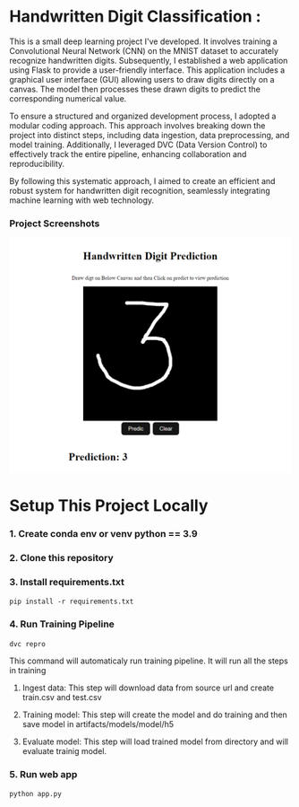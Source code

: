 # Handwritten Digit Classification :

This is a small deep learning project I've developed. It involves training a Convolutional Neural Network (CNN) on the MNIST dataset to accurately recognize handwritten digits. Subsequently, I established a web application using Flask to provide a user-friendly interface. This application includes a graphical user interface (GUI) allowing users to draw digits directly on a canvas. The model then processes these drawn digits to predict the corresponding numerical value.

To ensure a structured and organized development process, I adopted a modular coding approach. This approach involves breaking down the project into distinct steps, including data ingestion, data preprocessing, and model training. Additionally, I leveraged DVC (Data Version Control) to effectively track the entire pipeline, enhancing collaboration and reproducibility.

By following this systematic approach, I aimed to create an efficient and robust system for handwritten digit recognition, seamlessly integrating machine learning with web technology.

### Project Screenshots

![snap-1](outputs/snap-1.png)


# Setup This Project Locally



###  1. Create conda env or venv python == 3.9

###  2. Clone this repository

###  3. Install requirements.txt

 ```
pip install -r requirements.txt
 ```
###  4. Run Training Pipeline
```
dvc repro
```
This command will automaticaly run training pipeline. It will run all the steps in training
1. Ingest data: This step will download data from source url and create train.csv and test.csv

2. Training model: This step will create the model and do training and then save model in artifacts/models/model/h5
       
3. Evaluate model: This step will load trained model from directory and will evaluate trainig model.

###  5. Run web app

```
python app.py
```